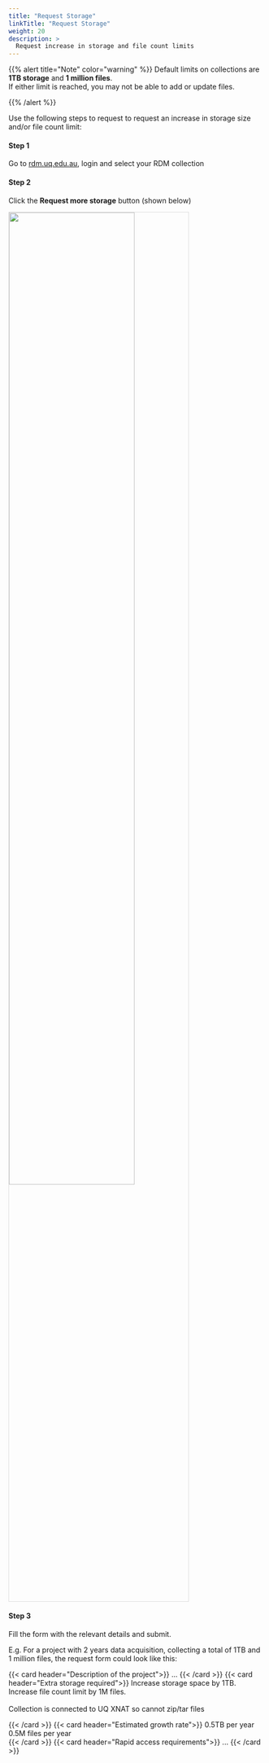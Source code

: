```yaml
---
title: "Request Storage"
linkTitle: "Request Storage"
weight: 20
description: >
  Request increase in storage and file count limits
---
```


{{% alert title="Note" color="warning" %}}
Default limits on collections are **1TB storage** and **1 million files**.<br>
If either limit is reached, you may not be able to add or update files.

{{% /alert %}}

Use the following steps to request to request an increase in storage size and/or file count limit:

#### Step 1
Go to [rdm.uq.edu.au](https://rdm.uq.edu.au), login and select your RDM collection

#### Step 2
Click the **Request more storage** button (shown below)

<img src="storage-instructions.png" width="70%" style="border: 1px solid #ddd"></img>

#### Step 3

Fill the form with the relevant details and submit.

E.g. For a project with 2 years data acquisition, collecting a total of 1TB and 1 million files, the request form could look like this:

{{< card header="Description of the project">}}
...
{{< /card >}}
{{< card header="Extra storage required">}}
Increase storage space by 1TB.<br>
Increase file count limit by 1M files.<br>
<br>
Collection is connected to UQ XNAT so cannot zip/tar files

{{< /card >}}
{{< card header="Estimated growth rate">}}
0.5TB per year<br>
0.5M files per year<br>
{{< /card >}}
{{< card header="Rapid access requirements">}}
...
{{< /card >}}